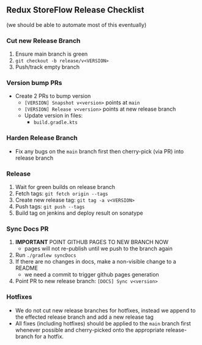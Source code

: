 ## Redux StoreFlow Release Checklist

(we should be able to automate most of this eventually)

### Cut new Release Branch

1. Ensure main branch is green
2. `git checkout -b release/v<VERSION>`
3. Push/track empty branch

### Version bump PRs

- Create 2 PRs to bump version
    - `[VERSION] Snapshot v<version>` points at `main`
    - `[VERSION] Release v<version>` points at new release branch
    - Update version in files:
        - `build.gradle.kts`

### Harden Release Branch

- Fix any bugs on the `main` branch first then cherry-pick (via PR) into release branch

### Release

1. Wait for green builds on release branch
2. Fetch tags: `git fetch origin --tags`
3. Create new release tag: `git tag -a v<VERSION>`
4. Push tags: `git push --tags`
5. Build tag on jenkins and deploy result on sonatype

### Sync Docs PR

1. **IMPORTANT** POINT GITHUB PAGES TO NEW BRANCH NOW
    - pages will not re-publish until we push to the branch again
2. Run `./gradlew syncDocs`
3. If there are no changes in docs, make a non-visible change to a README
    - we need a commit to trigger github pages generation
4. Point PR to new release branch: `[DOCS] Sync v<version>`

### Hotfixes

- We do not cut new release branches for hotfixes, instead we append to the effected release branch and add a new
  release tag
- All fixes (including hotfixes) should be applied to the `main` branch first whenever possible and cherry-picked onto
  the appropriate release-branch for a hotfix.
